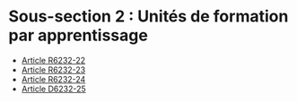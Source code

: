 # Sous-section 2 : Unités de formation par apprentissage

* [Article R6232-22](./LEGIARTI000018523788.md)
* [Article R6232-23](./LEGIARTI000029469743.md)
* [Article R6232-24](./LEGIARTI000018523784.md)
* [Article D6232-25](./LEGIARTI000018523782.md)
